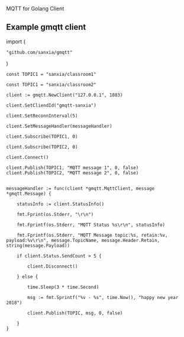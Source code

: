 MQTT for Golang Client

Example gmqtt client
-------

import (

    "github.com/sanxia/gmqtt"

)

    const TOPIC1 = "sanxia/classroom1"

    const TOPIC1 = "sanxia/classroom2"

    client := gmqtt.NewClient("127.0.0.1", 1883)

    client.SetCliendId("gmqtt-sanxia")

    client.SetReconnInterval(5)

    client.SetMessageHandler(messageHandler)

    client.Subscribe(TOPIC1, 0)

    client.Subscribe(TOPIC2, 0)

    client.Connect()

    client.Publish(TOPIC1, "MQTT message 1", 0, false)
    client.Publish(TOPIC2, "MQTT message 2", 0, false)


    messageHandler := func(client *gmqtt.MqttClient, message *gmqtt.Message) {

        statusInfo := client.StatusInfo()

        fmt.Fprint(os.Stderr, "\r\n")

        fmt.Fprintf(os.Stderr, "MQTT Status %s\r\n", statusInfo)

        fmt.Fprintf(os.Stderr, "MQTT Message topic:%s, retain:%v, payload:%v\r\n", message.TopicName, message.Header.Retain, string(message.Payload))

        if client.Status.SendCount > 5 {

            client.Disconnect()

        } else {

            time.Sleep(3 * time.Second)

            msg := fmt.Sprintf("%v - %s", time.Now(), "happy new year 2018")

            client.Publish(TOPIC, msg, 0, false)
            
        }
    }

